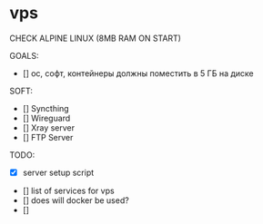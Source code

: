 # vps

CHECK ALPINE LINUX (8MB RAM ON START)

GOALS:
- [] ос, софт, контейнеры должны поместить в 5 ГБ на диске

SOFT:
- [] Syncthing
- [] Wireguard
- [] Xray server
- [] FTP Server
<!-- - [] Docker (+Docker Swarm) -->

TODO:
- [X] server setup script
- [] list of services for vps
- [] does will docker be used?
- [] 
